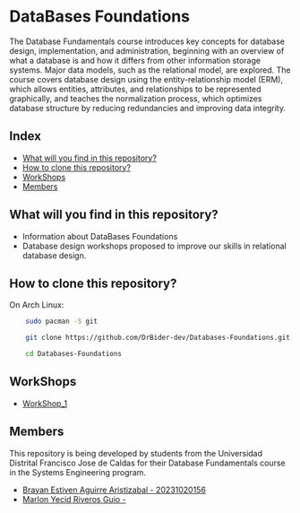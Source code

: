 
# DataBases Foundations

The Database Fundamentals course introduces key concepts for database design, implementation, and administration, beginning with an overview of what a database is and how it differs from other information storage systems. Major data models, such as the relational model, are explored. The course covers database design using the entity-relationship model (ERM), which allows entities, attributes, and relationships to be represented graphically, and teaches the normalization process, which optimizes database structure by reducing redundancies and improving data integrity.

## Index

- [What will you find in this repository?](#What-will-you-find-in-this-repository)
- [How to clone this repository?](#How-to-clone-this-repository)
- [WorkShops](#WorkShops)
- [Members](#Members)


## What will you find in this repository?

- Information about DataBases Foundations
- Database design workshops proposed to improve our skills in relational database design.

## How to clone this repository?

On Arch Linux:

```bash
    sudo pacman -S git
```
```bash
    git clone https://github.com/DrBider-dev/Databases-Foundations.git
```
```bash
    cd Databases-Foundations
```
## WorkShops
- [WorkShop_1](WorkShop_1/)


## Members

This repository is being developed by students from the Universidad Distrital Francisco Jose de Caldas for their Database Fundamentals course in the Systems Engineering program.

- [Brayan Estiven Aguirre Aristizabal - 20231020156](https://github.com/DrBider-dev)
- [Marlon Yecid Riveros Guio - ]()


